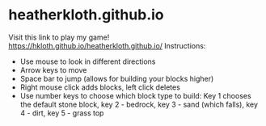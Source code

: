# heatherkloth.github.io
Visit this link to play my game! https://hkloth.github.io/heatherkloth.github.io/
Instructions:
- Use mouse to look in different directions
- Arrow keys to move
- Space bar to jump (allows for building your blocks higher)
- Right mouse click adds blocks, left click deletes
- Use number keys to choose which block type to build: Key 1 chooses the default stone block, key 2 - bedrock, key 3 - sand (which falls), key 4 - dirt, key 5 - grass top
